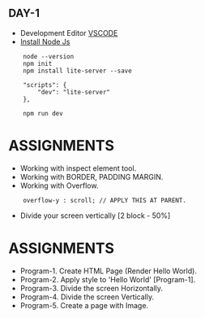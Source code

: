 ## DAY-1
* Development Editor [VSCODE](https://code.visualstudio.com/)
* [Install Node Js](https://nodejs.org/en/)  
```
    node --version
    npm init
    npm install lite-server --save

    "scripts": {
        "dev": "lite-server"
    },

    npm run dev
```

# ASSIGNMENTS
* Working with inspect element tool.
* Working with BORDER, PADDING MARGIN.
* Working with Overflow.
```
    overflow-y : scroll; // APPLY THIS AT PARENT.
```
* Divide your screen vertically [2 block - 50%]


# ASSIGNMENTS
* Program-1. Create HTML Page (Render Hello World).
* Program-2. Apply style to 'Hello World' [Program-1].
* Program-3. Divide the screen Horizontally.
* Program-4. Divide the screen Vertically.
* Program-5. Create a page with Image.
